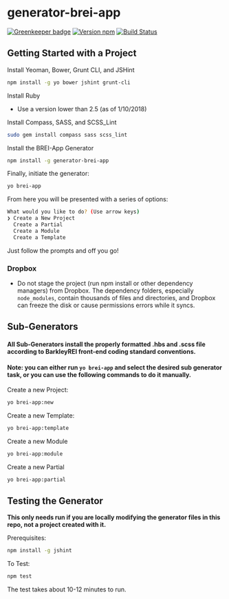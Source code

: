 # generator-brei-app

[![Greenkeeper badge](https://badges.greenkeeper.io/BarkleyREI/generator-brei-app.svg)](https://greenkeeper.io/)
[![Version npm][version]](http://browsenpm.org/package/generator-brei-app)
[![Build Status](https://travis-ci.org/BarkleyREI/generator-brei-app.svg?branch=master)](https://travis-ci.org/BarkleyREI/generator-brei-app)

[version]: http://img.shields.io/npm/v/generator-brei-app.svg?style=flat-square

## Getting Started with a Project

Install Yeoman, Bower, Grunt CLI, and JSHint

```bash
npm install -g yo bower jshint grunt-cli
```
Install Ruby
- Use a version lower than 2.5 (as of 1/10/2018)

Install Compass, SASS, and SCSS_Lint
````bash
sudo gem install compass sass scss_lint
````

Install the BREI-App Generator

```bash
npm install -g generator-brei-app
```

Finally, initiate the generator:

```bash
yo brei-app
```

From here you will be presented with a series of options:
```bash
What would you like to do? (Use arrow keys)
❯ Create a New Project
  Create a Partial
  Create a Module
  Create a Template
  ```
Just follow the prompts and off you go!

### Dropbox

- Do not stage the project (run npm install or other dependency managers) from Dropbox. The dependency folders, especially `node_modules`, contain thousands of files and directories, and Dropbox can freeze the disk or cause permissions errors while it syncs.

## Sub-Generators

#### All Sub-Generators install the properly formatted .hbs and .scss file according to BarkleyREI front-end coding standard conventions.

#### Note: you can either run `yo brei-app` and select the desired sub generator task, or you can use the following commands to do it manually.

Create a new Project:
```bash
yo brei-app:new
```

Create a new Template:
```bash
yo brei-app:template
```

Create a new Module
```bash
yo brei-app:module
```

Create a new Partial
```bash
yo brei-app:partial
```

## Testing the Generator

**This only needs run if you are locally modifying the generator files in this repo, not a project created with it.**

Prerequisites:

```bash
npm install -g jshint
```

To Test:
```bash
npm test
```

The test takes about 10-12 minutes to run.
